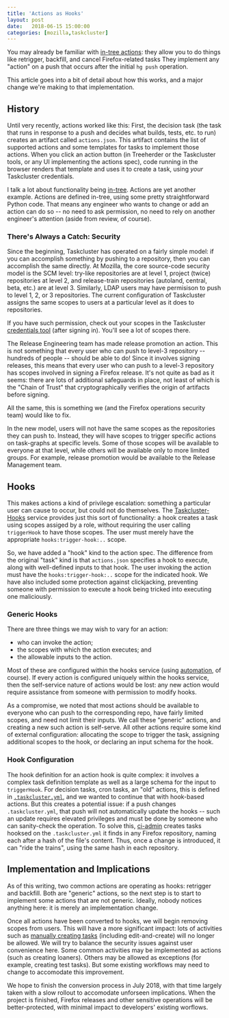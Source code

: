```yaml
---
title: 'Actions as Hooks'
layout: post
date:   2018-06-15 15:00:00
categories: [mozilla,taskcluster]
---
```


You may already be familiar with [in-tree actions](https://firefox-source-docs.mozilla.org/taskcluster/taskcluster/actions.html): they allow you to do things like retrigger, backfill, and cancel Firefox-related tasks
They implement any "action" on a push that occurs after the initial `hg push` operation.

This article goes into a bit of detail about how this works, and a major change we're making to that implementation.

## History

Until very recently, actions worked like this:
First, the decision task (the task that runs in response to a push and decides what builds, tests, etc. to run) creates an artifact called `actions.json`.
This artifact contains the list of supported actions and some templates for tasks to implement those actions.
When you click an action button (in Treeherder or the Taskcluster tools, or any UI implementing the actions spec), code running in the browser renders that template and uses it to create a task, using *your* Taskcluster credentials.

I talk a lot about functionality being [in-tree](http://code.v.igoro.us/posts/2016/08/whats-so-special-about-in-tree.html).
Actions are yet another example.
Actions are defined in-tree, using some pretty straightforward Python code.
That means any engineer who wants to change or add an action can do so -- no need to ask permission, no need to rely on another engineer's attention (aside from review, of course).

### There's Always a Catch: Security

Since the beginning, Taskcluster has operated on a fairly simple model: if you can accomplish something by pushing to a repository, then you can accomplish the same directly.
At Mozilla, the core source-code security model is the SCM level: try-like repositories are at level 1, project (twice) repositories at level 2, and release-train repositories (autoland, central, beta, etc.) are at level 3.
Similarly, LDAP users may have permisison to push to level 1, 2, or 3 repositories.
The current configuration of Taskcluster assigns the same scopes to users at a particular level as it does to repositories.

If you have such permission, check out your scopes in the Taskcluster [credentials tool](https://tools.taskcluster.net/credentials) (after signing in).
You'll see a lot of scopes there.

The Release Engineering team has made release promotion an action.
This is not something that every user who can push to level-3 repository -- hundreds of people -- should be able to do!
Since it involves signing releases, this means that every user who can push to a level-3 repository has scopes involved in signing a Firefox release.
It's not quite as bad as it seems: there are lots of additional safeguards in place, not least of which is the "Chain of Trust" that cryptographically verifies the origin of artifacts before signing.

All the same, this is something we (and the Firefox operations security team) would like to fix.

In the new model, users will not have the same scopes as the repositories they can push to.
Instead, they will have scopes to trigger specific actions on task-graphs at specific levels.
Some of those scopes will be available to everyone at that level, while others will be available only to more limited groups.
For example, release promotion would be available to the Release Management team.

## Hooks

This makes actions a kind of privilege escalation: something a particular user can cause to occur, but could not do themselves.
The [Taskcluster-Hooks](https://docs.taskcluster.net/reference/core/taskcluster-hooks/references/api) service provides just this sort of functionality:
a hook creates a task using scopes assiged by a role, without requiring the user calling `triggerHook` to have those scopes.
The user must merely have the appropriate `hooks:trigger-hook:..` scope.

So, we have added a "hook" kind to the action spec.
The difference from the original "task" kind is that `actions.json` specifies a hook to execute, along with well-defined inputs to that hook.
The user invoking the action must have the `hooks:trigger-hook:..` scope for the indicated hook.
We have also included some protection against clickjacking, preventing someone with permission to execute a hook being tricked into executing one maliciously.

### Generic Hooks

There are three things we may wish to vary for an action:
 * who can invoke the action;
 * the scopes with which the action executes; and
 * the allowable inputs to the action.

Most of these are configured within the hooks service (using [automation](https://hg.mozilla.org/build/ci-admin/), of course).
If every action is configured uniquely within the hooks service, then the self-service nature of actions would be lost: any new action would require assistance from someone with permission to modify hooks.

As a compromise, we noted that most actions should be available to everyone who can push to the corresponding repo, have fairly limited scopes, and need not limit their inputs.
We call these "generic" actions, and creating a new such action is self-serve.
All other actions require some kind of external configuration: allocating the scope to trigger the task, assigning additional scopes to the hook, or declaring an input schema for the hook.

### Hook Configuration

The hook definition for an action hook is quite complex: it involves a complex task definition template as well as a large schema for the input to `triggerHook`.
For decision tasks, cron tasks, an "old" actions, this is defined in [`.taskcluster.yml`](https://dxr.mozilla.org/mozilla-central/source/.taskcluster.yml), and we wanted to continue that with hook-based actions.
But this creates a potential issue: if a push changes `.taskcluster.yml`, that push will not automatically update the hooks -- such an update requires elevated privileges and must be done by someone who can sanity-check the operation.
To solve this, [ci-admin](https://hg.mozilla.org/build/ci-admin/) creates tasks hooksed on the `.taskcluster.yml` it finds in any Firefox repository, naming each after a hash of the file's content.
Thus, once a change is introduced, it can "ride the trains", using the same hash in each repository.

## Implementation and Implications

As of this writing, two common actions are operating as hooks: retrigger and backfill.
Both are "generic" actions, so the next step is to start to implement some actions that are not generic.
Ideally, nobody notices anything here: it is merely an implementation change.

Once all actions have been converted to hooks, we will begin removing scopes from users.
This will have a more significant impact: lots of activities such as [manually creating tasks](https://tools.taskcluster.net/task-creator/) (including edit-and-create) will no longer be allowed.
We will try to balance the security issues against user convenience here.
Some common activities may be implemented as actions (such as creating loaners).
Others may be allowed as exceptions (for example, creating test tasks).
But some existing workflows may need to change to accomodate this improvement.

We hope to finish the conversion process in July 2018, with that time largely taken with a slow rollout to accomodate unforseen implications.
When the project is finished, Firefox releases and other sensitive operations will be better-protected, with minimal impact to developers' existing worflows.
